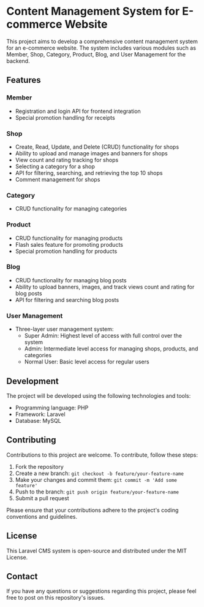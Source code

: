 # Content Management System for E-commerce Website

This project aims to develop a comprehensive content management system for an e-commerce website. The system includes various modules such as Member, Shop, Category, Product, Blog, and User Management for the backend.

## Features

### Member

- Registration and login API for frontend integration
- Special promotion handling for receipts

### Shop

- Create, Read, Update, and Delete (CRUD) functionality for shops
- Ability to upload and manage images and banners for shops
- View count and rating tracking for shops
- Selecting a category for a shop
- API for filtering, searching, and retrieving the top 10 shops
- Comment management for shops

### Category

- CRUD functionality for managing categories

### Product

- CRUD functionality for managing products
- Flash sales feature for promoting products
- Special promotion handling for products

### Blog

- CRUD functionality for managing blog posts
- Ability to upload banners, images, and track views count and rating for blog posts
- API for filtering and searching blog posts

### User Management

- Three-layer user management system:
  - Super Admin: Highest level of access with full control over the system
  - Admin: Intermediate level access for managing shops, products, and categories
  - Normal User: Basic level access for regular users

## Development

The project will be developed using the following technologies and tools:

- Programming language: PHP
- Framework: Laravel
- Database: MySQL

## Contributing

Contributions to this project are welcome. To contribute, follow these steps:

1. Fork the repository
1. Create a new branch: `git checkout -b feature/your-feature-name`
1. Make your changes and commit them: `git commit -m 'Add some feature'`
1. Push to the branch: `git push origin feature/your-feature-name`
1. Submit a pull request

Please ensure that your contributions adhere to the project's coding conventions and guidelines.

## License

This Laravel CMS system is open-source and distributed under the MIT License.

## Contact

If you have any questions or suggestions regarding this project, please feel free to post on this repository's issues.
